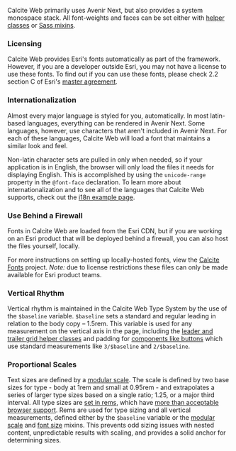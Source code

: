 Calcite Web primarily uses Avenir Next, but also provides a system monospace stack. All font-weights and faces can be set either with [helper classes](#avenir) or [Sass mixins](../sass/#font-families).

### Licensing

Calcite Web provides Esri's fonts automatically as part of the framework. However, if you are a developer outside Esri, you may not have a license to use these fonts. To find out if you can use these fonts, please check 2.2 section C of Esri's [master agreement](https://www.esri.com/en-us/legal/terms/full-master-agreement/mla-e204-e300-english).

### Internationalization

Almost every major language is styled for you, automatically. In most latin-based languages, everything can be rendered in Avenir Next. Some languages, however, use characters that aren't included in Avenir Next. For each of these languages, Calcite Web will load a font that maintains a similar look and feel.

Non-latin character sets are pulled in only when needed, so if your application is in English, the browser will only load the files it needs for displaying English. This is accomplished by using the `unicode-range` property in the `@font-face` declaration. To learn more about internationalization and to see all of the languages that Calcite Web supports, check out the [i18n example page](../../examples/i18n/).

### Use Behind a Firewall

Fonts in Calcite Web are loaded from the Esri CDN, but if you are working on an Esri product that will be deployed behind a firewall, you can also host the files yourself, locally.

For more instructions on setting up locally-hosted fonts, view the [Calcite Fonts](https://github.com/ArcGIS/calcite-fonts) project. *Note:* due to license restrictions these files can only be made available for Esri product teams.

### Vertical Rhythm

Vertical rhythm is maintained in the Calcite Web Type System by the use of the `$baseline` variable. `$baseline` sets a standard and regular leading in relation to the body copy – 1.5rem. This variable is used for any measurement on the vertical axis in the page, including the [leader and trailer grid helper classes](../grid/#leader-and-trailer) and padding for [components like buttons](../components/#buttons) which use standard measurements like `3/$baseline` and `2/$baseline`.

### Proportional Scales

Text sizes are defined by a [modular scale](http://alistapart.com/article/more-meaningful-typography). The scale is defined by two base sizes for type - body at 1rem and small at 0.95rem - and extrapolates a series of larger type sizes based on a single ratio; 1.25, or a major third interval. All type sizes are [set in rems](http://snook.ca/archives/html_and_css/font-size-with-rem), which have [more than acceptable browser support](http://caniuse.com/#feat=rem). Rems are used for type sizing and all vertical measurements, defined either by the `$baseline` variable or the [modular scale](../sass/#modular-scale) and [font size](../sass/#font-size) mixins. This prevents odd sizing issues with nested content, unpredictable results with scaling, and provides a solid anchor for determining sizes.
